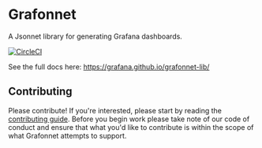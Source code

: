 # Grafonnet

A Jsonnet library for generating Grafana dashboards.

[![CircleCI](https://circleci.com/gh/grafana/grafonnet-lib.svg?style=svg)](https://circleci.com/gh/grafana/grafonnet-lib)

See the full docs here: https://grafana.github.io/grafonnet-lib/

## Contributing

Please contribute! If you're interested, please start by reading the
[contributing guide](CONTRIBUTING.md). Before you begin work please take note of
our code of conduct and ensure that what you'd like to contribute is within the
scope of what Grafonnet attempts to support.
